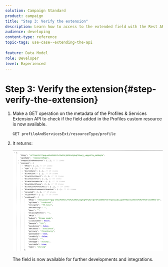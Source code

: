```yaml
---
solution: Campaign Standard
product: campaign
title: "Step 3: Verify the extension"
description: Learn how to access to the extended field with the Rest API.
audience: developing
content-type: reference
topic-tags: use-case--extending-the-api

feature: Data Model
role: Developer
level: Experienced
---
```


# Step 3: Verify the extension{#step-verify-the-extension}

1. Make a GET operation on the metadata of the Profiles & Services Extension API to check if the field added in the Profiles custom resource is now available.

   ```
   GET profileAndServicesExt/resourceType/profile
   ```

1. It returns:

   ![](assets/extendpandsapiview.png)

   The field is now available for further developments and integrations.

